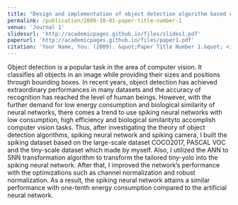```yaml
---
title: "Design and implementation of object detection algorithm based on spiking neural network"
permalink: /publication/2009-10-01-paper-title-number-1
venue: 'Journal 1'
slidesurl: 'http://academicpages.github.io/files/slides1.pdf'
paperurl: 'http://academicpages.github.io/files/paper1.pdf'
citation: 'Your Name, You. (2009). &quot;Paper Title Number 1.&quot; <i>Journal 1</i>. 1(1).'
---
```


Object detection is a popular task in the area of computer vision. It classifies all objects in an image while providing their sizes and positions through bounding boxes. In recent years, object detection has achieved extraordinary performances in many datasets and the accuracy of recognition has reached the level of human beings. However, with the further demand for low energy consumption and biological similarity of neural networks, there comes a trend to use spiking neural networks with low consumption, high efficiency and biological similarityto accomplish computer vision tasks. 
Thus, after investigating the theory of object detection algorithms, spiking neural network and spiking camera, I built the spiking dataset based on the large-scale dataset 
COCO2017, PASCAL VOC and the tiny-scale dataset which made by myself. Also, I utilized the ANN to SNN transformation algorithm to transform the tailored tiny-yolo into the spiking neural network. After that, I improved the network’s performance with the optimizations such as channel normalization and robust normalization. As a result, the spiking neural network attains a similar performance with one-tenth energy consumption compared to the artificial neural network.
